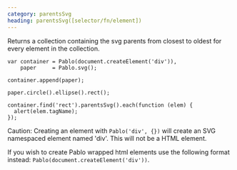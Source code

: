 ```yaml
--- 
category: parentsSvg
heading: parentsSvg([selector/fn/element])
---
```


Returns a collection containing the svg parents from closest to oldest for every element in the collection.

    var container = Pablo(document.createElement('div')),
        paper     = Pablo.svg();

    container.append(paper);

    paper.circle().ellipse().rect();

    container.find('rect').parentsSvg().each(function (elem) {
      alert(elem.tagName);
    });


Caution: Creating an element with `Pablo('div', {})` will create an SVG namespaced element named 'div'. This will not be a HTML element.

If you wish to create Pablo wrapped html elements use the following format instead: `Pablo(document.createElement('div'))`. 